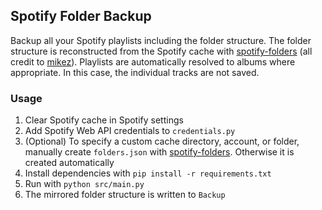 ## Spotify Folder Backup

Backup all your Spotify playlists including the folder structure.
The folder structure is reconstructed from the Spotify cache with [spotify-folders](https://github.com/mikez/spotify-folders)
(all credit to [mikez](https://github.com/mikez)).
Playlists are automatically resolved to albums where appropriate.
In this case, the individual tracks are not saved.

### Usage
1. Clear Spotify cache in Spotify settings
2. Add Spotify Web API credentials to `credentials.py`
3. (Optional) To specify a custom cache directory, account, or folder,
manually create `folders.json` with [spotify-folders](https://github.com/mikez/spotify-folders).
Otherwise it is created automatically
4. Install dependencies with `pip install -r requirements.txt`
5. Run with `python src/main.py`
6. The mirrored folder structure is written to `Backup`
